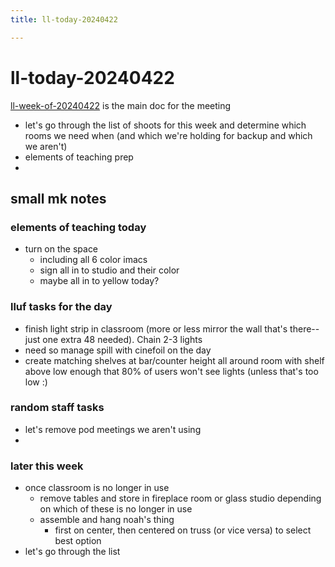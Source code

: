 ```yaml
---
title: ll-today-20240422

---
```


# ll-today-20240422

[ll-week-of-20240422](/3UDKneruTUeAFOP-fqEaAg) is the main doc for the meeting

- let's go through the list of shoots for this week and determine which rooms we need when (and which we're holding for backup and which we aren't)
- elements of teaching prep
- 


## small mk notes

### elements of teaching today

- turn on the space
    - including all 6 color imacs
    - sign all in to studio and their color
    - maybe all in to yellow today?

### lluf tasks for the day

- finish light strip in classroom (more or less mirror the wall that's there--just one extra 48 needed). Chain 2-3 lights
- need so manage spill with cinefoil on the day
- create matching shelves at bar/counter height all around room with shelf above low enough that 80% of users won't see lights (unless that's too low :)


### random staff tasks

- let's remove pod meetings we aren't using
- 

### later this week
- once classroom is no longer in use
    - remove tables and store in fireplace room or glass studio depending on which of these is no longer in use
    - assemble and hang noah's thing
        - first on center, then centered on truss (or vice versa) to select best option
- let's go through the list 


